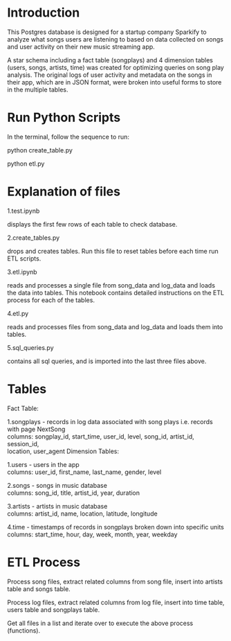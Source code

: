 # Introduction
This Postgres database is designed for a startup company Sparkify to analyze what songs users are listening to based on data collected on songs and user activity on their new music streaming app. 

A star schema including a fact table (songplays) and 4 dimension tables (users, songs, artists, time) was created for optimizing queries on song play analysis. The original logs of user activity and metadata on the songs in their app, which are in JSON format, were broken into useful forms to store in the multiple tables.  

# Run Python Scripts
In the terminal, follow the sequence to run:  

python create_table.py  

python etl.py

# Explanation of files
1.test.ipynb  

displays the first few rows of each table to check database.  

2.create_tables.py  

drops and creates tables. Run this file to reset tables before each time run ETL scripts.  

3.etl.ipynb  

reads and processes a single file from song_data and log_data and loads the data into tables. This notebook contains detailed instructions on the ETL process for each of the tables.  

4.etl.py  

reads and processes files from song_data and log_data and loads them into tables.   

5.sql_queries.py  

contains all sql queries, and is imported into the last three files above.

# Tables 
Fact Table:  

1.songplays - records in log data associated with song plays i.e. records with page NextSong  
              columns: songplay_id, start_time, user_id, level, song_id, artist_id, session_id,  
              location, user_agent
Dimension Tables:  

1.users - users in the app  
          columns: user_id, first_name, last_name, gender, level  
          
2.songs - songs in music database  
          columns: song_id, title, artist_id, year, duration  

3.artists - artists in music database  
          columns: artist_id, name, location, latitude, longitude  

4.time - timestamps of records in songplays broken down into specific units  
          columns: start_time, hour, day, week, month, year, weekday

# ETL Process  

Process song files, extract related columns from song file, insert into artists table and songs table.  

Process log files, extract related columns from log file, insert into time table, users table and songplays table.  

Get all files in a list and iterate over to execute the above process (functions).

